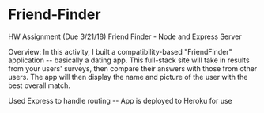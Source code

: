 # Friend-Finder
HW Assignment (Due 3/21/18)
Friend Finder - Node and Express Server

Overview:
In this activity, I built a compatibility-based "FriendFinder" application -- basically a dating app. This full-stack site will take in results from your users' surveys, then compare their answers with those from other users. The app will then display the name and picture of the user with the best overall match.

Used Express to handle routing -- App is deployed to Heroku for use
